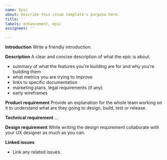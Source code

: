 ```yaml
---
name: Epic
about: Describe this issue template's purpose here.
title: ''
labels: enhancement, epic
assignees: ''

---
```


**Introduction**
Write a friendly introduction.

**Description**
A clear and concise description of what the epic is about.

- summary of what the features you’re building are for and why you’re building them
- what metrics you are trying to improve
- links to specific documentation
- marketing plans, legal requirements (if any)
- early wireframes

**Product requirement**
Provide an explanation for the whole team working on it to understand what are they going to design, build, test or release.

**Technical requirement**
...

**Design requirement**
While writing the design requirement collaborate with your UX designer as much as you can. 

**Linked issues**
- Link any related issues.
